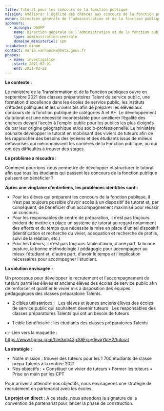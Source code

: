 ```yaml
---
title: Tutorat pour les concours de la fonction publique
mission: Améliorer l'égalité des chances aux concours de la fonction publique grâce au développement du tutorat.
owner: Direction générale de l’administration et de la fonction publique
sponsors:
  - acronym: DGAFP
    name: Direction générale de l’administration et de la fonction publique 
    type: administration-centrale
    domaine_ministeriel: spm
incubator: dinum
contact: marie.vanhaecke@beta.gouv.fr
phases:
  - name: investigation
    start: 2021-02-01
    end: 2021-02-28
---
```


**Le contexte :**

Le ministère de la Transformation et de la Fonction publiques ouvre en septembre 2021 des classes préparatoires Talent du service public, une formation d'excellence dans les écoles de service public, les instituts d'études politiques et les universités afin de préparer les élèves aux concours de la fonction publique de catégories A et A+. 
Le développement du tutorat est une nécessité incontestable pour améliorer l’égalité des chances devant l’accès à l’emploi public pour les publics les plus éloignés de par leur origine géographique et/ou socio-professionnelle. 
Le ministère souhaite développer le tutorat en mobilisant des viviers de tuteurs afin de les rapprocher des besoins des lycéens et des étudiants issus de milieux défavorisés qui méconnaissent les carrières de la Fonction publique, ou qui ont des difficultés à trouver des stages. 

**Le problème à résoudre :**

Comment pourrions-nous permettre de développer et structurer le tutorat afin que tous les étudiants qui passent les concours de la fonction publique puissent en bénéficier ?

**Après une vingtaine d’entretiens, les problèmes identifiés sont :**

- Pour les élèves qui préparent les concours de la fonction publique, il n’est pas toujours possible d'avoir accès à un dispositif de tutorat et, par conséquent, de bénéficier d'un accompagnement maximisé pour réussir un concours. 
- Pour les responsables de centre de préparation, il n’est pas toujours évident de mettre en place un système de tutorat au regard notamment des efforts et du temps que nécessite la mise en place d'un tel dispositif (identification et recherche du vivier, adéquation et recherche de profils, suivi de la relation, etc.) 
- Pour les tuteurs, il n’est pas toujours facile d'avoir, d'une part, la bonne posture, la bonne méthodologie / pédagogie pour accompagner au mieux l'étudiant et, d'autre part, d'avoir le temps et l'implication nécessaires pour accompagner l'étudiant. 

**La solution envisagée :**

Un processus pour développer le recrutement et l'accompagnement de tuteurs parmi les élèves et anciens élèves des écoles de service public afin de renforcer et qualifier le vivier mis à disposition des équipes pédagogiques des classes préparatoire Talents. 

- 2 cibles utilisatrices :
  Les élèves et jeunes anciens élèves des écoles de service public qui souhaitent devenir tuteurs
  Les responsables des classes préparatoires Talents qui ont un besoin de tuteurs 
   
- 1 cible bénéficiaire : les étudiants des classes préparatoires Talents 

👉 Lien vers la maquette : https://www.figma.com/file/knb43jxS8Ecuy1evqYklH2/tutorat 

**La stratégie :**

- Notre mission : trouver des tuteurs pour les 1 700 étudiants de classe prépa Talents à la rentrée 2021 
- Nos objectifs :
	•	Constituer un vivier de tuteurs 
	•	Former les tuteurs
	•	Prise en main par les CPT 

Pour arriver à atteindre nos objectifs, nous envisageons une stratégie de recrutement en partenariat avec les écoles.

**Le projet en direct :**
A ce stade, nous attendons la signature de la convention de partenariat pour lancer la phase de construction.
